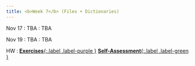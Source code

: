 ```yaml
---
title: <b>Week 7</b> (Files + Dictionaries)
---
```


Nov 17
: TBA
  : TBA

Nov 19
: TBA
  : TBA

HW
: [**Exercises**{:.label .label-purple }](#) [**Self-Assessment**{:.label .label-green }](#)